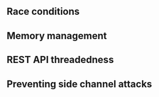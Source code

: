 ## Race conditions
## Memory management
## REST API threadedness
## Preventing side channel attacks
